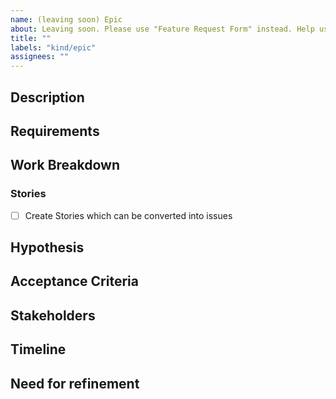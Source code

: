 ```yaml
---
name: (leaving soon) Epic
about: Leaving soon. Please use "Feature Request Form" instead. Help us with new ideas
title: ""
labels: "kind/epic"
assignees: ""
---
```


## Description
<!-- Brief summary of what this Epic is, whether it's a larger project, goal, or user story. Describe the job to be done, which persona this Epic is mainly for, or if more multiple, break it down by user and job story. -->

## Requirements
<!-- Which requirements do you have to be fulfilled? -->
<!-- Which security-related requirements must be satisfied? -->

## Work Breakdown
<!-- If you already know what needs to be done, plase add a tasklist. -->

### Stories
- [ ] Create Stories which can be converted into issues

## Hypothesis
<!-- What is your hypothesis on the success of this Epic? Describe how success will be measured and what leading indicators the team will have to know if success has been hit. -->

## Acceptance Criteria
<!-- Define what is a must-have for launch and in-scope (e.g. security-related tasks like successful pen-tests). Keep this section fluid and dynamic until you lock-in priority during planning. Please list your criteria below. -->

## Stakeholders
<!-- Describe who needs to be kept up-to-date about this Epic, included in discussions, or updated along the way. Stakeholders can be both in Product/Engineering, as well as other teams like Customer Success who might want to keep customers updated on the epic project. -->

## Timeline
<!-- What's the timeline for this Epic, what resources are needed, and what might potentially block this from hitting the projected end date. -->

## Need for refinement
<!-- Which questions are open? From whom do you need more input to fully specify the epic? -->
